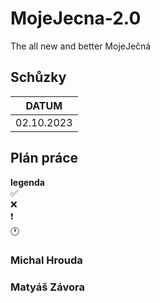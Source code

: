 # MojeJecna-2.0
The all new and better MojeJečná

## Schůzky
| DATUM      |
|------------|
| 02.10.2023 |

## Plán práce

__legenda__ <br>
:white_check_mark:  <br>
:x: <br>
:heavy_exclamation_mark: <br>
:clock1: <br>

### Michal Hrouda

### Matyáš Závora